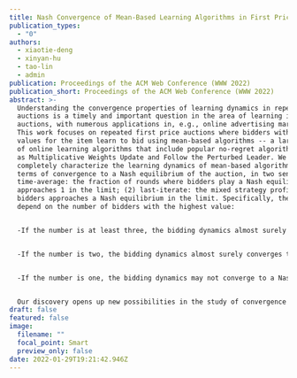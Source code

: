 ```yaml
---
title: Nash Convergence of Mean-Based Learning Algorithms in First Price Auctions
publication_types:
  - "0"
authors:
  - xiaotie-deng
  - xinyan-hu
  - tao-lin
  - admin
publication: Proceedings of the ACM Web Conference (WWW 2022)
publication_short: Proceedings of the ACM Web Conference (WWW 2022)
abstract: >-
  Understanding the convergence properties of learning dynamics in repeated
  auctions is a timely and important question in the area of learning in
  auctions, with numerous applications in, e.g., online advertising markets.
  This work focuses on repeated first price auctions where bidders with fixed
  values for the item learn to bid using mean-based algorithms -- a large class
  of online learning algorithms that include popular no-regret algorithms such
  as Multiplicative Weights Update and Follow the Perturbed Leader. We
  completely characterize the learning dynamics of mean-based algorithms, in
  terms of convergence to a Nash equilibrium of the auction, in two senses: (1)
  time-average: the fraction of rounds where bidders play a Nash equilibrium
  approaches 1 in the limit; (2) last-iterate: the mixed strategy profile of
  bidders approaches a Nash equilibrium in the limit. Specifically, the results
  depend on the number of bidders with the highest value:


  -If the number is at least three, the bidding dynamics almost surely converges to a Nash equilibrium of the auction, both in time-average and in last-iterate.  


  -If the number is two, the bidding dynamics almost surely converges to a Nash equilibrium in time-average but not necessarily in last-iterate.


  -If the number is one, the bidding dynamics may not converge to a Nash equilibrium in time-average nor in last-iterate. 


  Our discovery opens up new possibilities in the study of convergence dynamics of learning algorithms.
draft: false
featured: false
image:
  filename: ""
  focal_point: Smart
  preview_only: false
date: 2022-01-29T19:21:42.946Z
---
```

